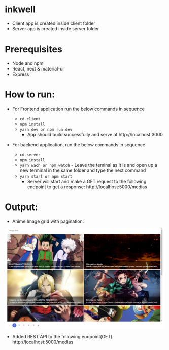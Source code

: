 # inkwell
- Client app is created inside client folder
- Server app is created inside server folder

# Prerequisites
- Node and npm
- React, next & material-ui 
- Express

# How to run:

- For Frontend application run the below commands in sequence
    - `cd client`
    - `npm install`
    - `yarn dev or npm run dev`
        - App should build successfully and serve at http://localhost:3000


- For backend application, run the below commands in sequence
    - `cd server`
    - `npm install`
    - `yarn wach or npm watch` - Leave the teminal as it is and open up a new terminal in the same folder and type the next command
    - `yarn start or npm start`
        - Server will start and make a GET request to the following endpoint to get a response:
        http://localhost:5000/medias


# Output:
- Anime Image grid with pagination:
<img src="./previews/image-grid.png"/>

- Added REST API to the following endpoint(GET):
http://localhost:5000/medias

